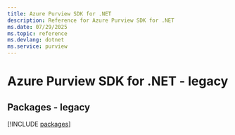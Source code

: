 ```yaml
---
title: Azure Purview SDK for .NET
description: Reference for Azure Purview SDK for .NET
ms.date: 07/29/2025
ms.topic: reference
ms.devlang: dotnet
ms.service: purview
---
```

# Azure Purview SDK for .NET - legacy
## Packages - legacy
[!INCLUDE [packages](purview-index.md)]